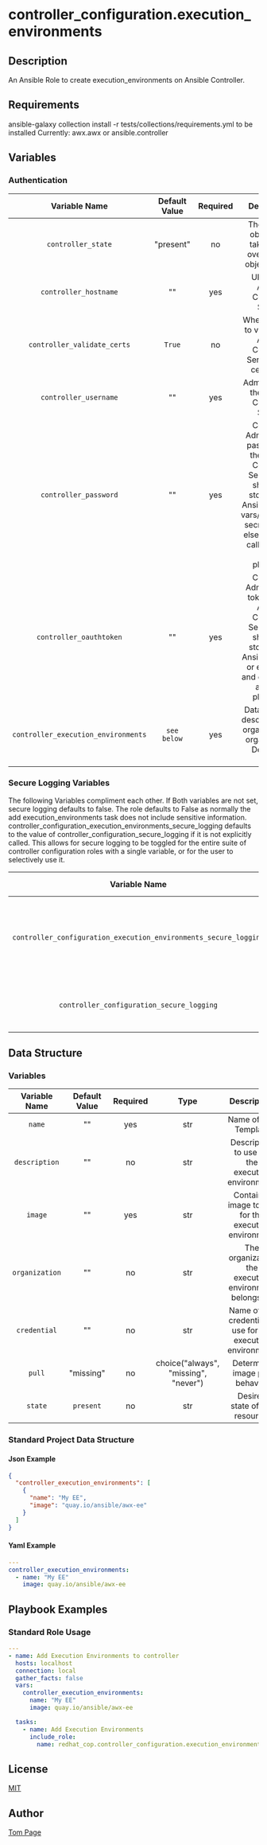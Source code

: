 # controller_configuration.execution_environments
## Description
An Ansible Role to create execution_environments on Ansible Controller.

## Requirements
ansible-galaxy collection install  -r tests/collections/requirements.yml to be installed
Currently:
  awx.awx
  or
  ansible.controller

## Variables

### Authentication
|Variable Name|Default Value|Required|Description|Example|
|:---:|:---:|:---:|:---:|:---:|
|`controller_state`|"present"|no|The state all objects will take unless overriden by object default|'absent'|
|`controller_hostname`|""|yes|URL to the Ansible Controller Server.|127.0.0.1|
|`controller_validate_certs`|`True`|no|Whether or not to validate the Ansible Controller Server's SSL certificate.||
|`controller_username`|""|yes|Admin User on the Ansible Controller Server.||
|`controller_password`|""|yes|Controller Admin User's password on the Ansible Controller Server.  This should be stored in an Ansible Vault at vars/controller-secrets.yml or elsewhere and called from a parent playbook.||
|`controller_oauthtoken`|""|yes|Controller Admin User's token on the Ansible Controller Server.  This should be stored in an Ansible Vault at or elsewhere and called from a parent playbook.||
|`controller_execution_environments`|`see below`|yes|Data structure describing your organization or organizations Described below.||

### Secure Logging Variables
The following Variables compliment each other.
If Both variables are not set, secure logging defaults to false.
The role defaults to False as normally the add execution_environments task does not include sensitive information.
controller_configuration_execution_environments_secure_logging defaults to the value of controller_configuration_secure_logging if it is not explicitly called. This allows for secure logging to be toggled for the entire suite of controller configuration roles with a single variable, or for the user to selectively use it.

|Variable Name|Default Value|Required|Description|
|:---:|:---:|:---:|:---:|
|`controller_configuration_execution_environments_secure_logging`|`False`|no|Whether or not to include the sensitive execution_environments role tasks in the log.  Set this value to `True` if you will be providing your sensitive values from elsewhere.|
|`controller_configuration_secure_logging`|`False`|no|This variable enables secure logging as well, but is shared accross multiple roles, see above.|

## Data Structure
### Variables
|Variable Name|Default Value|Required|Type|Description|
|:---:|:---:|:---:|:---:|:---:|
|`name`|""|yes|str|Name of Job Template|
|`description`|""|no|str|Description to use for the execution environment.|
|`image`|""|yes|str|Container image to use for the execution environment|
|`organization`|""|no|str|The organization the execution environment belongs to.|
|`credential`|""|no|str|Name of the credential to use for the execution environment.|
|`pull`|"missing"|no|choice("always", "missing", "never")|Determine image pull behavior|
|`state`|`present`|no|str|Desired state of the resource.|



### Standard Project Data Structure
#### Json Example
```json
{
  "controller_execution_environments": [
    {
      "name": "My EE",
      "image": "quay.io/ansible/awx-ee"
    }
  ]
}
```
#### Yaml Example
```yaml
---
controller_execution_environments:
  - name: "My EE"
    image: quay.io/ansible/awx-ee
```

## Playbook Examples
### Standard Role Usage
```yaml
---
- name: Add Execution Environments to controller
  hosts: localhost
  connection: local
  gather_facts: false
  vars:
    controller_execution_environments:
      name: "My EE"
      image: quay.io/ansible/awx-ee

  tasks:
    - name: Add Execution Environments
      include_role:
        name: redhat_cop.controller_configuration.execution_environments
```
## License
[MIT](LICENSE)

## Author
[Tom Page](https://github.com/Tompage1994)
